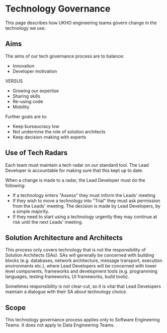 # Technology Governance

This page describes how UKHO engineering teams govern change in the technology we use.

## Aims
The aims of our tech governance process are to balance:
- Innovation
- Developer motivation

VERSUS

- Growing our expertise
- Sharing skills
- Re-using code
- Mobility

Further goals are to:
- Keep bureaucracy low
- Not undermine the role of solution architects
- Keep decision-making with experts

## Use of Tech Radars
Each team must maintain a tech radar on our standard tool.  The Lead Developer is accountable for making sure that this kept up to date.

When a change is made to a radar, the Lead Developer must do the following:

- If a technology enters "Assess" they must inform the Leads' meeting
- If they wish to move a technology into "Trial" they must ask permission from the Leads' meeting.  The decision is made by Lead Developers, by a simple majority.
- If they need to start using a technology urgently they may continue at risk until the next Leads' meeting.

## Solution Architecture and Architects
This process only covers technology that is not the responsibility of Solution Architects (SAs).  SAs will generally be concerned with building blocks (e.g. databases, network architecture, message transport, execution environments etc.), where Lead Developers will be concerned with lower level components, frameworks and development tools (e.g. programming languages, testing frameworks, UI frameworks, build tools).

Sometimes responsibility is not clear-cut, so it is vital that Lead Developers maintain a dialogue with their SA about technology choice.

## Scope
This technology governance process applies only to Software Engineering Teams.  It does not apply to Data Engineering Teams.
